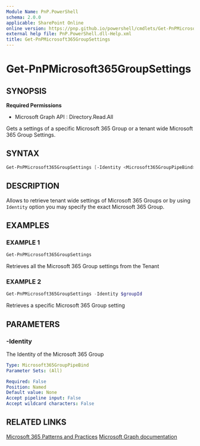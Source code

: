 ```yaml
---
Module Name: PnP.PowerShell
schema: 2.0.0
applicable: SharePoint Online
online version: https://pnp.github.io/powershell/cmdlets/Get-PnPMicrosoft365GroupSettings.html
external help file: PnP.PowerShell.dll-Help.xml
title: Get-PnPMicrosoft365GroupSettings
---
```

  
# Get-PnPMicrosoft365GroupSettings

## SYNOPSIS

**Required Permissions**

  * Microsoft Graph API : Directory.Read.All

Gets a settings of a specific Microsoft 365 Group or a tenant wide Microsoft 365 Group Settings.

## SYNTAX

```powershell
Get-PnPMicrosoft365GroupSettings [-Identity <Microsoft365GroupPipeBind>] [<CommonParameters>]
```

## DESCRIPTION

Allows to retrieve tenant wide settings of Microsoft 365 Groups or by using `Identity` option you may specify the exact Microsoft 365 Group.

## EXAMPLES

### EXAMPLE 1
```powershell
Get-PnPMicrosoft365GroupSettings
```

Retrieves all the Microsoft 365 Group settings from the Tenant

### EXAMPLE 2
```powershell
Get-PnPMicrosoft365GroupSettings -Identity $groupId
```

Retrieves a specific Microsoft 365 Group setting

## PARAMETERS

### -Identity
The Identity of the Microsoft 365 Group

```yaml
Type: Microsoft365GroupPipeBind
Parameter Sets: (All)

Required: False
Position: Named
Default value: None
Accept pipeline input: False
Accept wildcard characters: False
```


## RELATED LINKS

[Microsoft 365 Patterns and Practices](https://aka.ms/m365pnp)
[Microsoft Graph documentation](https://learn.microsoft.com/graph/api/groupsetting-get)


